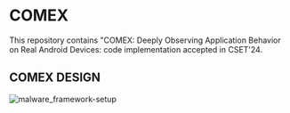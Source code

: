 # COMEX
This repository contains "COMEX: Deeply Observing Application Behavior on Real Android Devices: code implementation accepted in CSET'24.

## COMEX DESIGN

![malware_framework-setup](https://github.com/zeya2u9/COMEX/assets/108210209/2647f53b-4382-4fcd-ac22-882133c37413)
